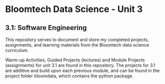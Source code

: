 # Bloomtech Data Science - Unit 3
## 3.1: Software Engineering

This repository serves to document and store my completed projects, assignments, and learning materials from the Bloomtech data science curriculum.

Warm-up Activities, Guided Projects (lectures) and Module Projects (assignments) for unit 3.1 are found in this repository. The projects for 3.1 are additive and build upon each previous module, and can be found in the project folder bloomdata, which contains the python package.

